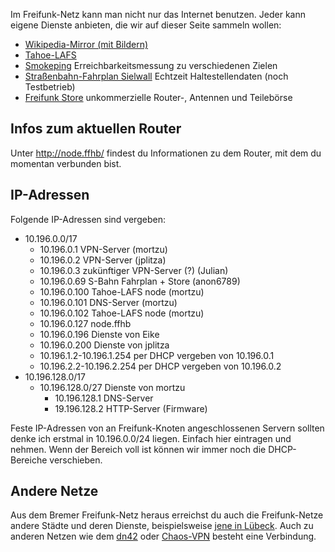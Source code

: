 Im Freifunk-Netz kann man nicht nur das Internet benutzen. Jeder kann eigene Dienste anbieten, die wir auf dieser Seite sammeln wollen:

* [Wikipedia-Mirror (mit Bildern)](http://wikipedia.ffhb)
* [Tahoe-LAFS](Dienste/Tahoe-LAFS)
* [Smokeping](http://smokeping.bremen.freifunk.net/smokeping/smokeping.cgi) Erreichbarkeitsmessung zu verschiedenen Zielen
* [Straßenbahn-Fahrplan Sielwall](http://10.196.0.69) Echtzeit Haltestellendaten (noch Testbetrieb)
* [Freifunk Store](http://10.196.0.69/ff_store/) unkommerzielle Router-, Antennen und Teilebörse

## Infos zum aktuellen Router
Unter http://node.ffhb/ findest du Informationen zu dem Router, mit dem du momentan verbunden bist.

## IP-Adressen

Folgende IP-Adressen sind vergeben:

* 10.196.0.0/17
    * 10.196.0.1 VPN-Server (mortzu)
    * 10.196.0.2 VPN-Server (jplitza)
    * 10.196.0.3 zukünftiger VPN-Server (?) (Julian)
    * 10.196.0.69 S-Bahn Fahrplan + Store (anon6789)
    * 10.196.0.100 Tahoe-LAFS node (mortzu)
    * 10.196.0.101 DNS-Server (mortzu)
    * 10.196.0.102 Tahoe-LAFS node (mortzu)
    * 10.196.0.127 node.ffhb
    * 10.196.0.196 Dienste von Eike
    * 10.196.0.200 Dienste von jplitza
    * 10.196.1.2-10.196.1.254 per DHCP vergeben von 10.196.0.1
    * 10.196.2.2-10.196.2.254 per DHCP vergeben von 10.196.0.2
* 10.196.128.0/17
    * 10.196.128.0/27 Dienste von mortzu
        * 10.196.128.1 DNS-Server
        * 19.196.128.2 HTTP-Server (Firmware)

Feste IP-Adressen von an Freifunk-Knoten angeschlossenen Servern sollten denke ich erstmal in 10.196.0.0/24 liegen. Einfach hier eintragen und nehmen. Wenn der Bereich voll ist können wir immer noch die DHCP-Bereiche verschieben.

## Andere Netze
Aus dem Bremer Freifunk-Netz heraus erreichst du auch die Freifunk-Netze andere Städte und deren Dienste, beispielsweise [jene in Lübeck](http://luebeck.freifunk.net/wiki/Freifunk-verwenden). Auch zu anderen Netzen wie dem [dn42](http://dn42.net) oder [Chaos-VPN](http://wiki.hamburg.ccc.de/index.php/ChaosVPN) besteht eine Verbindung.
